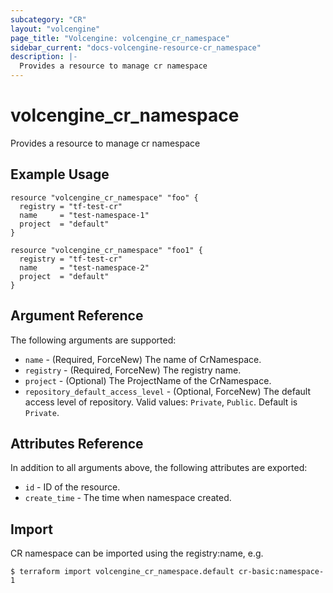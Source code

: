 ```yaml
---
subcategory: "CR"
layout: "volcengine"
page_title: "Volcengine: volcengine_cr_namespace"
sidebar_current: "docs-volcengine-resource-cr_namespace"
description: |-
  Provides a resource to manage cr namespace
---
```

# volcengine_cr_namespace
Provides a resource to manage cr namespace
## Example Usage
```hcl
resource "volcengine_cr_namespace" "foo" {
  registry = "tf-test-cr"
  name     = "test-namespace-1"
  project  = "default"
}

resource "volcengine_cr_namespace" "foo1" {
  registry = "tf-test-cr"
  name     = "test-namespace-2"
  project  = "default"
}
```
## Argument Reference
The following arguments are supported:
* `name` - (Required, ForceNew) The name of CrNamespace.
* `registry` - (Required, ForceNew) The registry name.
* `project` - (Optional) The ProjectName of the CrNamespace.
* `repository_default_access_level` - (Optional, ForceNew) The default access level of repository. Valid values: `Private`, `Public`. Default is `Private`.

## Attributes Reference
In addition to all arguments above, the following attributes are exported:
* `id` - ID of the resource.
* `create_time` - The time when namespace created.


## Import
CR namespace can be imported using the registry:name, e.g.
```
$ terraform import volcengine_cr_namespace.default cr-basic:namespace-1
```

